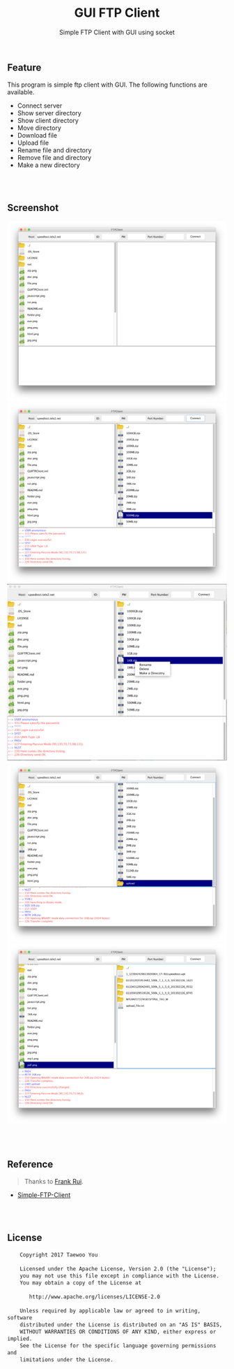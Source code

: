 <h1 align=center>GUI FTP Client</h1>
<p align=center>Simple FTP Client with GUI using socket</p>
<br>

## Feature
This program is simple ftp client with GUI. The following functions are available.
<ul>
<li>Connect server</li>
<li>Show server directory</li>
<li>Show client directory</li>
<li>Move directory</li>
<li>Download file</li>
<li>Upload file</li>
<li>Rename file and directory</li>
<li>Remove file and directory</li>
<li>Make a new directory</li>
</ul>

<br>
<br>

## Screenshot
<img src="https://github.com/pooi/GUIFTPClient/blob/master/screenshot/Screenshot001.png"><br>
<img src="https://github.com/pooi/GUIFTPClient/blob/master/screenshot/Screenshot002.png"><br>
<img src="https://github.com/pooi/GUIFTPClient/blob/master/screenshot/Screenshot003.png"><br>
<img src="https://github.com/pooi/GUIFTPClient/blob/master/screenshot/Screenshot004.png"><br>
<img src="https://github.com/pooi/GUIFTPClient/blob/master/screenshot/Screenshot005.png"><br>

<br>
<br>

## Reference
> Thanks to <a href="https://github.com/frankrui">Frank Rui</a>.

<ul>
<li><a href="https://github.com/frankrui/Simple-FTP-Client">Simple-FTP-Client</a></li>
</ul>

<br>
<br>

## License
```
    Copyright 2017 Taewoo You

    Licensed under the Apache License, Version 2.0 (the "License");
    you may not use this file except in compliance with the License.
    You may obtain a copy of the License at

       http://www.apache.org/licenses/LICENSE-2.0

    Unless required by applicable law or agreed to in writing, software
    distributed under the License is distributed on an "AS IS" BASIS,
    WITHOUT WARRANTIES OR CONDITIONS OF ANY KIND, either express or implied.
    See the License for the specific language governing permissions and
    limitations under the License.
```
